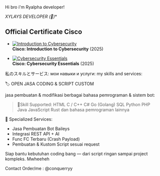 Hi bro i'm Ryalpha developer!

*XYLAYS DEVELOPER (🚯)**
## Official Certificate Cisco

- [![Introduction to Cybersecurity](https://images.credly.com/size/340x340/images/af1f0aaf-4dc0-4c37-bb79-c581bdea7f94/image.png)](https://www.credly.com/badges/ff515137-8ec7-4216-9173-95ec38f336c4/public_url)  
  **Cisco: Introduction to Cybersecurity** (2025)

- [![Cybersecurity Essentials](https://images.credly.com/size/340x340/images/bc8c1d11-8e15-45e5-9eda-983b42751a3e/image.png)](https://www.credly.com/badges/6ab88817-7be5-462d-8c1f-68fa023e731b/public_url)  
  **Cisco: Cybersecurity Essentials** (2025)

私のスキルとサービス:
мои навыки и услуги:
my skills and services:

🏷️ OPEN JASA CODING & SCRIPT CUSTOM

jasa pembuatan & modifikasi berbagai bahasa pemrograman & sistem bot:

> 📁Skill Supported:
> HTML
> C / C++
> C#
> Go (Golang)
> SQL
> Python
> PHP
> Java
> JavaScript
> Rust
dan bahasa pemrograman lainnya

🚀 Specialized Services:
- Jasa Pembuatan Bot Baileys
- Integrasi REST API + AI
- Func FC Terbaru (Crash Payload)
- Pembuatan & Kustom Script sesuai request


Siap bantu kebutuhan coding bang — dari script ringan sampai project kompleks. Mwheeheh

Contact Order/me :
@conquerryy
